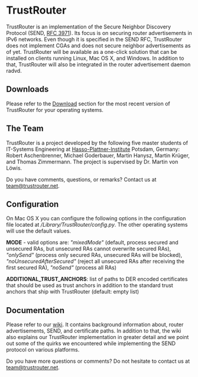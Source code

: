 TrustRouter
===========

TrustRouter is an implementation of the Secure Neighbor Discovery Protocol (SEND, [RFC 3971](http://tools.ietf.org/html/rfc3971)). Its focus is on securing router advertisements in IPv6 networks. Even though it is specified in the SEND RFC, TrustRouter does not implement CGAs and does not secure neighbor advertisements as of yet.
TrustRouter will be available as a one-click solution that can be installed on clients running Linux, Mac OS X, and Windows. In addition to that, TrustRouter will also be integrated in the router advertisement daemon radvd.

Downloads
---------
Please refer to the [Download](https://github.com/TrustRouter/TrustRouter/downloads) section for the most recent version of TrustRouter for your operating systems.

The Team
--------
TrustRouter is a project developed by the following five master students of IT-Systems Engineering at [Hasso-Plattner-Institute](http://www.hpi.uni-potsdam.de) Potsdam, Germany: Robert Aschenbrenner, Michael Goderbauer, Martin Hanysz, Martin Krüger, and Thomas Zimmermann. The project is supervised by Dr. Martin von Löwis.

Do you have comments, questions, or remarks? Contact us at team@trustrouter.net. 


Configuration
-------------
On Mac OS X you can configure the following options in the configuration file located at */Library/TrustRouter/config.py*. The other operating systems will use the default values.

**MODE** - valid options are: 
*"mixedMode"* (default, process secured and unsecured RAs, but unsecured RAs cannot overwrite secured RAs), 
*"onlySend"* (process only secured RAs, unsecured RAs will be blocked), 
*"noUnsecuredAfterSecured"* (reject all unsecured RAs after receiving the first secured RA), 
*"noSend"* (process all RAs)

**ADDITIONAL_TRUST_ANCHORS**: 
list of paths to DER encoded certificates that should be used as trust anchors in addition to the standard trust anchors that ship with TrustRouter (default: empty list)

Documentation
-------------
Please refer to our [wiki](https://github.com/TrustRouter/TrustRouter/wiki). It contains background information about, router advertisements, SEND, and certificate paths. In addition to that, the wiki also explains our TrustRouter implementation in greater detail and we point out some of the quirks we encountered while implementing the SEND protocol on various platforms.

Do you have more questions or comments? Do not hesitate to contact us at team@trustrouter.net.
